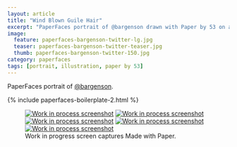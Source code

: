 ```yaml
---
layout: article
title: "Wind Blown Guile Hair"
excerpt: "PaperFaces portrait of @bargenson drawn with Paper by 53 on an iPad."
image: 
  feature: paperfaces-bargenson-twitter-lg.jpg
  teaser: paperfaces-bargenson-twitter-teaser.jpg
  thumb: paperfaces-bargenson-twitter-150.jpg
category: paperfaces
tags: [portrait, illustration, paper by 53]
---
```


PaperFaces portrait of [@bargenson](http://twitter.com/bargenson).

{% include paperfaces-boilerplate-2.html %}

<figure class="third">
  <a href="{{ site.url }}/images/paperfaces-bargenson-process-1-lg.jpg"><img src="{{ site.url }}/images/paperfaces-bargenson-process-1-600.jpg" alt="Work in process screenshot"></a>
  <a href="{{ site.url }}/images/paperfaces-bargenson-process-2-lg.jpg"><img src="{{ site.url }}/images/paperfaces-bargenson-process-2-600.jpg" alt="Work in process screenshot"></a>
  <a href="{{ site.url }}/images/paperfaces-bargenson-process-3-lg.jpg"><img src="{{ site.url }}/images/paperfaces-bargenson-process-3-600.jpg" alt="Work in process screenshot"></a>
  <a href="{{ site.url }}/images/paperfaces-bargenson-process-4-lg.jpg"><img src="{{ site.url }}/images/paperfaces-bargenson-process-4-600.jpg" alt="Work in process screenshot"></a>
  <a href="{{ site.url }}/images/paperfaces-bargenson-process-4-lg.jpg"><img src="{{ site.url }}/images/paperfaces-bargenson-process-4-600.jpg" alt="Work in process screenshot"></a>
  <figcaption>Work in progress screen captures Made with Paper.</figcaption>
</figure>